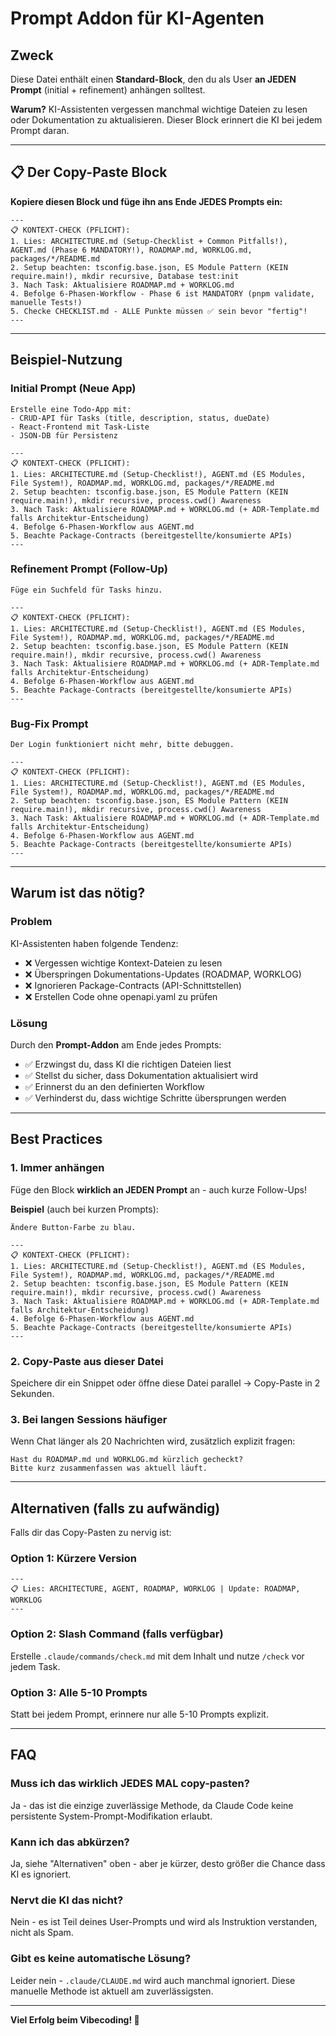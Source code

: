 # Prompt Addon für KI-Agenten

## Zweck

Diese Datei enthält einen **Standard-Block**, den du als User **an JEDEN Prompt** (initial + refinement) anhängen solltest.

**Warum?** KI-Assistenten vergessen manchmal wichtige Dateien zu lesen oder Dokumentation zu aktualisieren. Dieser Block erinnert die KI bei jedem Prompt daran.

---

## 📋 Der Copy-Paste Block

**Kopiere diesen Block und füge ihn ans Ende JEDES Prompts ein:**

```
---
📋 KONTEXT-CHECK (PFLICHT):
1. Lies: ARCHITECTURE.md (Setup-Checklist + Common Pitfalls!), AGENT.md (Phase 6 MANDATORY!), ROADMAP.md, WORKLOG.md, packages/*/README.md
2. Setup beachten: tsconfig.base.json, ES Module Pattern (KEIN require.main!), mkdir recursive, Database test:init
3. Nach Task: Aktualisiere ROADMAP.md + WORKLOG.md
4. Befolge 6-Phasen-Workflow - Phase 6 ist MANDATORY (pnpm validate, manuelle Tests!)
5. Checke CHECKLIST.md - ALLE Punkte müssen ✅ sein bevor "fertig"!
---
```

---

## Beispiel-Nutzung

### Initial Prompt (Neue App)

```
Erstelle eine Todo-App mit:
- CRUD-API für Tasks (title, description, status, dueDate)
- React-Frontend mit Task-Liste
- JSON-DB für Persistenz

---
📋 KONTEXT-CHECK (PFLICHT):
1. Lies: ARCHITECTURE.md (Setup-Checklist!), AGENT.md (ES Modules, File System!), ROADMAP.md, WORKLOG.md, packages/*/README.md
2. Setup beachten: tsconfig.base.json, ES Module Pattern (KEIN require.main!), mkdir recursive, process.cwd() Awareness
3. Nach Task: Aktualisiere ROADMAP.md + WORKLOG.md (+ ADR-Template.md falls Architektur-Entscheidung)
4. Befolge 6-Phasen-Workflow aus AGENT.md
5. Beachte Package-Contracts (bereitgestellte/konsumierte APIs)
---
```

### Refinement Prompt (Follow-Up)

```
Füge ein Suchfeld für Tasks hinzu.

---
📋 KONTEXT-CHECK (PFLICHT):
1. Lies: ARCHITECTURE.md (Setup-Checklist!), AGENT.md (ES Modules, File System!), ROADMAP.md, WORKLOG.md, packages/*/README.md
2. Setup beachten: tsconfig.base.json, ES Module Pattern (KEIN require.main!), mkdir recursive, process.cwd() Awareness
3. Nach Task: Aktualisiere ROADMAP.md + WORKLOG.md (+ ADR-Template.md falls Architektur-Entscheidung)
4. Befolge 6-Phasen-Workflow aus AGENT.md
5. Beachte Package-Contracts (bereitgestellte/konsumierte APIs)
---
```

### Bug-Fix Prompt

```
Der Login funktioniert nicht mehr, bitte debuggen.

---
📋 KONTEXT-CHECK (PFLICHT):
1. Lies: ARCHITECTURE.md (Setup-Checklist!), AGENT.md (ES Modules, File System!), ROADMAP.md, WORKLOG.md, packages/*/README.md
2. Setup beachten: tsconfig.base.json, ES Module Pattern (KEIN require.main!), mkdir recursive, process.cwd() Awareness
3. Nach Task: Aktualisiere ROADMAP.md + WORKLOG.md (+ ADR-Template.md falls Architektur-Entscheidung)
4. Befolge 6-Phasen-Workflow aus AGENT.md
5. Beachte Package-Contracts (bereitgestellte/konsumierte APIs)
---
```

---

## Warum ist das nötig?

### Problem
KI-Assistenten haben folgende Tendenz:
- ❌ Vergessen wichtige Kontext-Dateien zu lesen
- ❌ Überspringen Dokumentations-Updates (ROADMAP, WORKLOG)
- ❌ Ignorieren Package-Contracts (API-Schnittstellen)
- ❌ Erstellen Code ohne openapi.yaml zu prüfen

### Lösung
Durch den **Prompt-Addon** am Ende jedes Prompts:
- ✅ Erzwingst du, dass KI die richtigen Dateien liest
- ✅ Stellst du sicher, dass Dokumentation aktualisiert wird
- ✅ Erinnerst du an den definierten Workflow
- ✅ Verhinderst du, dass wichtige Schritte übersprungen werden

---

## Best Practices

### 1. Immer anhängen
Füge den Block **wirklich an JEDEN Prompt** an - auch kurze Follow-Ups!

**Beispiel** (auch bei kurzen Prompts):
```
Ändere Button-Farbe zu blau.

---
📋 KONTEXT-CHECK (PFLICHT):
1. Lies: ARCHITECTURE.md (Setup-Checklist!), AGENT.md (ES Modules, File System!), ROADMAP.md, WORKLOG.md, packages/*/README.md
2. Setup beachten: tsconfig.base.json, ES Module Pattern (KEIN require.main!), mkdir recursive, process.cwd() Awareness
3. Nach Task: Aktualisiere ROADMAP.md + WORKLOG.md (+ ADR-Template.md falls Architektur-Entscheidung)
4. Befolge 6-Phasen-Workflow aus AGENT.md
5. Beachte Package-Contracts (bereitgestellte/konsumierte APIs)
---
```

### 2. Copy-Paste aus dieser Datei
Speichere dir ein Snippet oder öffne diese Datei parallel → Copy-Paste in 2 Sekunden.

### 3. Bei langen Sessions häufiger
Wenn Chat länger als 20 Nachrichten wird, zusätzlich explizit fragen:
```
Hast du ROADMAP.md und WORKLOG.md kürzlich gecheckt?
Bitte kurz zusammenfassen was aktuell läuft.
```

---

## Alternativen (falls zu aufwändig)

Falls dir das Copy-Pasten zu nervig ist:

### Option 1: Kürzere Version
```
---
📋 Lies: ARCHITECTURE, AGENT, ROADMAP, WORKLOG | Update: ROADMAP, WORKLOG
---
```

### Option 2: Slash Command (falls verfügbar)
Erstelle `.claude/commands/check.md` mit dem Inhalt und nutze `/check` vor jedem Task.

### Option 3: Alle 5-10 Prompts
Statt bei jedem Prompt, erinnere nur alle 5-10 Prompts explizit.

---

## FAQ

### Muss ich das wirklich JEDES MAL copy-pasten?
Ja - das ist die einzige zuverlässige Methode, da Claude Code keine persistente System-Prompt-Modifikation erlaubt.

### Kann ich das abkürzen?
Ja, siehe "Alternativen" oben - aber je kürzer, desto größer die Chance dass KI es ignoriert.

### Nervt die KI das nicht?
Nein - es ist Teil deines User-Prompts und wird als Instruktion verstanden, nicht als Spam.

### Gibt es keine automatische Lösung?
Leider nein - `.claude/CLAUDE.md` wird auch manchmal ignoriert. Diese manuelle Methode ist aktuell am zuverlässigsten.

---

**Viel Erfolg beim Vibecoding! 🚀**
